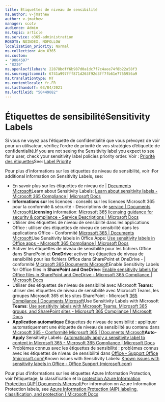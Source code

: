 ```yaml
---
title: Étiquettes de niveau de sensibilité
ms.author: v-jmathew
author: v-jmathew
manager: scotv
audience: Admin
ms.topic: article
ms.service: o365-administration
ROBOTS: NOINDEX, NOFOLLOW
localization_priority: Normal
ms.collection: Adm_O365
ms.custom:
- "9004597"
- "8230"
ms.openlocfilehash: 22878bdff6b987d0a1dc7f7c4aee74f8b22a58f3
ms.sourcegitcommit: 6741a997fff871d263f92d3ff7fb61e7755956a9
ms.translationtype: MT
ms.contentlocale: fr-FR
ms.lasthandoff: 03/04/2021
ms.locfileid: "50449082"
---
```

# <a name="sensitivity-labels"></a><span data-ttu-id="01167-102">Étiquettes de sensibilité</span><span class="sxs-lookup"><span data-stu-id="01167-102">Sensitivity Labels</span></span>

<span data-ttu-id="01167-103">Si vous ne voyez pas l’étiquette de confidentialité que vous prévoyez de voir pour un utilisateur, vérifiez l’ordre de priorité de vos stratégies d’étiquette de confidentialité.</span><span class="sxs-lookup"><span data-stu-id="01167-103">If you are not seeing the Sensitivity label you expect to see for a user, check your sensitivity label policies priority order.</span></span> <span data-ttu-id="01167-104">Voir : [Priorité des étiquettes](https://docs.microsoft.com/microsoft-365/compliance/sensitivity-labels)</span><span class="sxs-lookup"><span data-stu-id="01167-104">See: [Label Priority](https://docs.microsoft.com/microsoft-365/compliance/sensitivity-labels)</span></span>

<span data-ttu-id="01167-105">Pour plus d’informations sur les étiquettes de niveau de sensibilité, voir :</span><span class="sxs-lookup"><span data-stu-id="01167-105">For additional information on Sensitivity Labels, see:</span></span>

- <span data-ttu-id="01167-106">En savoir plus sur les étiquettes de niveau de | [ Documents Microsoft](https://docs.microsoft.com/microsoft-365/compliance/sensitivity-labels)</span><span class="sxs-lookup"><span data-stu-id="01167-106">Learn about Sensitivity Labels: [Learn about sensitivity labels - Microsoft 365 Compliance | Microsoft Docs](https://docs.microsoft.com/microsoft-365/compliance/sensitivity-labels)</span></span>
- <span data-ttu-id="01167-107">**Informations sur** les licences : conseils sur les licences Microsoft 365 pour la conformité & sécurité - Descriptions de [service | Documents Microsoft](https://docs.microsoft.com/office365/servicedescriptions/microsoft-365-service-descriptions/microsoft-365-tenantlevel-services-licensing-guidance/microsoft-365-security-compliance-licensing-guidance#information-protection)</span><span class="sxs-lookup"><span data-stu-id="01167-107">**Licensing** information: [Microsoft 365 licensing guidance for security & compliance - Service Descriptions | Microsoft Docs](https://docs.microsoft.com/office365/servicedescriptions/microsoft-365-service-descriptions/microsoft-365-tenantlevel-services-licensing-guidance/microsoft-365-security-compliance-licensing-guidance#information-protection)</span></span>
- <span data-ttu-id="01167-108">Utiliser des étiquettes de niveau de sensibilité dans les applications Office : utiliser des étiquettes de niveau de sensibilité dans les applications Office - Conformité [Microsoft 365 | Documents Microsoft](https://docs.microsoft.com/microsoft-365/compliance/sensitivity-labels-office-apps)</span><span class="sxs-lookup"><span data-stu-id="01167-108">Use Sensitivity labels in Office Apps: [Use sensitivity labels in Office apps - Microsoft 365 Compliance | Microsoft Docs](https://docs.microsoft.com/microsoft-365/compliance/sensitivity-labels-office-apps)</span></span>
- <span data-ttu-id="01167-109">Activer les étiquettes de niveau de sensibilité pour les fichiers Office dans SharePoint et **OneDrive**: activer les étiquettes de niveau de sensibilité pour les fichiers Office dans SharePoint et OneDrive - | conformité [Microsoft 365 Documents Microsoft](https://docs.microsoft.com/microsoft-365/compliance/sensitivity-labels-sharepoint-onedrive-files)</span><span class="sxs-lookup"><span data-stu-id="01167-109">Enable Sensitivity Labels for Office files in **SharePoint and OneDrive**: [Enable sensitivity labels for Office files in SharePoint and OneDrive - Microsoft 365 Compliance | Microsoft Docs](https://docs.microsoft.com/microsoft-365/compliance/sensitivity-labels-sharepoint-onedrive-files)</span></span>
- <span data-ttu-id="01167-110">Utiliser des étiquettes de niveau de sensibilité avec Microsoft **Teams**: utiliser des étiquettes de niveau de sensibilité avec Microsoft Teams, les groupes Microsoft 365 et les sites SharePoint - Microsoft [365 Compliance | Documents Microsoft](https://docs.microsoft.com/microsoft-365/compliance/sensitivity-labels-teams-groups-sites)</span><span class="sxs-lookup"><span data-stu-id="01167-110">Use Sensitivity Labels with Microsoft **Teams**: [Use sensitivity labels with Microsoft Teams, Microsoft 365 groups, and SharePoint sites - Microsoft 365 Compliance | Microsoft Docs](https://docs.microsoft.com/microsoft-365/compliance/sensitivity-labels-teams-groups-sites)</span></span>
- <span data-ttu-id="01167-111">**Application automatique** Étiquettes de niveau de sensibilité : appliquer automatiquement une étiquette de niveau de sensibilité au contenu dans [Microsoft 365 - Conformité Microsoft 365 | Documents Microsoft](https://docs.microsoft.com/microsoft-365/compliance/apply-sensitivity-label-automatically)</span><span class="sxs-lookup"><span data-stu-id="01167-111">**Auto-Apply** Sensitivity Labels: [Automatically apply a sensitivity label to content in Microsoft 365 - Microsoft 365 Compliance | Microsoft Docs](https://docs.microsoft.com/microsoft-365/compliance/apply-sensitivity-label-automatically)</span></span>
- <span data-ttu-id="01167-112">Problèmes connus avec les étiquettes de sensibilité : problèmes connus avec les étiquettes de niveau de sensibilité dans [Office - Support Office (microsoft.com)](https://support.microsoft.com/office/known-issues-with-sensitivity-labels-in-office-b169d687-2bbd-4e21-a440-7da1b2743edc)</span><span class="sxs-lookup"><span data-stu-id="01167-112">Known issues with Sensitivity Labels: [Known issues with sensitivity labels in Office - Office Support (microsoft.com)](https://support.microsoft.com/office/known-issues-with-sensitivity-labels-in-office-b169d687-2bbd-4e21-a440-7da1b2743edc)</span></span>

<span data-ttu-id="01167-113">Pour plus d’informations sur les étiquettes Azure Information Protection, voir l’étiquetage, la classification et la [protection Azure Information Protection (AIP| Documents Microsoft](https://docs.microsoft.com/azure/information-protection/aip-classification-and-protection)</span><span class="sxs-lookup"><span data-stu-id="01167-113">For information on Azure Information Protection labels, see [Azure Information Protection (AIP) labeling, classification, and protection | Microsoft Docs](https://docs.microsoft.com/azure/information-protection/aip-classification-and-protection)</span></span>
